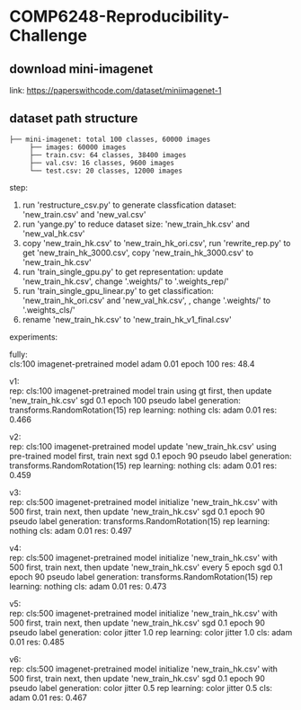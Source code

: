 # COMP6248-Reproducibility-Challenge
## download mini-imagenet
link: https://paperswithcode.com/dataset/miniimagenet-1

## dataset path structure
```
├── mini-imagenet: total 100 classes, 60000 images
     ├── images: 60000 images
     ├── train.csv: 64 classes, 38400 images
     ├── val.csv: 16 classes, 9600 images
     └── test.csv: 20 classes, 12000 images
```

step:

1. run 'restructure_csv.py' to generate classfication dataset: 'new_train.csv' and 'new_val.csv'
2. run 'yange.py' to reduce dataset size: 'new_train_hk.csv' and 'new_val_hk.csv'
3. copy 'new_train_hk.csv' to 'new_train_hk_ori.csv', run 'rewrite_rep.py' to get 'new_train_hk_3000.csv', copy 'new_train_hk_3000.csv' to 'new_train_hk.csv'
4. run 'train_single_gpu.py' to get representation: update 'new_train_hk.csv', change '.weights/' to '.weights_rep/'
5. run 'train_single_gpu_linear.py' to get classification:  'new_train_hk_ori.csv' and 'new_val_hk.csv', , change '.weights/' to '.weights_cls/'
6. rename 'new_train_hk.csv' to 'new_train_hk_v1_final.csv'

experiments:

fully:  
     cls:100
     imagenet-pretrained model
     adam 0.01 epoch 100
     res: 48.4

v1:  
rep:
     cls:100
     imagenet-pretrained model
     train using gt first, then update 'new_train_hk.csv'
     sgd 0.1 epoch 100
     pseudo label generation: transforms.RandomRotation(15)
     rep learning: nothing
cls: adam 0.01
     res: 0.466

v2:  
rep:
     cls:100
     imagenet-pretrained model
     update 'new_train_hk.csv' using pre-trained model first, train next
     sgd 0.1 epoch 90
     pseudo label generation: transforms.RandomRotation(15)
     rep learning: nothing
cls: adam 0.01
     res: 0.459

v3:  
rep:
     cls:500
     imagenet-pretrained model
     initialize 'new_train_hk.csv' with 500 first, train next, then update 'new_train_hk.csv'
     sgd 0.1 epoch 90
     pseudo label generation: transforms.RandomRotation(15)
     rep learning: nothing
cls: adam 0.01
     res: 0.497

v4:  
rep:
     cls:500
     imagenet-pretrained model
     initialize 'new_train_hk.csv' with 500 first, train next, then update 'new_train_hk.csv'
     every 5 epoch
     sgd 0.1 epoch 90
     pseudo label generation: transforms.RandomRotation(15)
     rep learning: nothing
cls: adam 0.01
     res: 0.473

v5:  
rep:
     cls:500
     imagenet-pretrained model
     initialize 'new_train_hk.csv' with 500 first, train next, then update 'new_train_hk.csv'
     sgd 0.1 epoch 90
     pseudo label generation: color jitter 1.0
     rep learning: color jitter 1.0
cls: adam 0.01
     res: 0.485

v6:  
rep:
     cls:500
     imagenet-pretrained model
     initialize 'new_train_hk.csv' with 500 first, train next, then update 'new_train_hk.csv'
     sgd 0.1 epoch 90
     pseudo label generation: color jitter 0.5
     rep learning: color jitter 0.5
cls: adam 0.01
     res: 0.467
